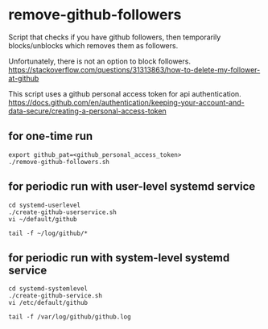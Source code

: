 # remove-github-followers

Script that checks if you have github followers, then temporarily blocks/unblocks which removes them as followers.  

Unfortunately, there is not an option to block followers.
https://stackoverflow.com/questions/31313863/how-to-delete-my-follower-at-github

This script uses a github personal access token for api authentication.
https://docs.github.com/en/authentication/keeping-your-account-and-data-secure/creating-a-personal-access-token

## for one-time run
    export github_pat=<github_personal_access_token>
    ./remove-github-followers.sh
    
    
## for periodic run with user-level systemd service
    cd systemd-userlevel
    ./create-github-userservice.sh
    vi ~/default/github
    
    tail -f ~/log/github/*
    
    
## for periodic run with system-level systemd service
    cd systemd-systemlevel
    ./create-github-service.sh
    vi /etc/default/github
    
    tail -f /var/log/github/github.log
